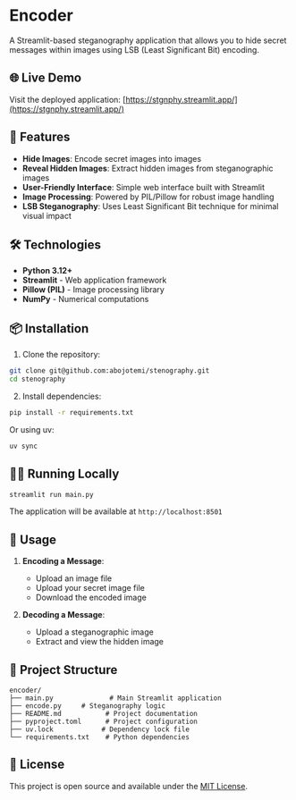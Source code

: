 # Encoder

A Streamlit-based steganography application that allows you to hide secret messages within images using LSB (Least Significant Bit) encoding.

## 🌐 Live Demo

Visit the deployed application: [https://stgnphy.streamlit.app/](https://stgnphy.streamlit.app/)

## 🚀 Features

- **Hide Images**: Encode secret images into images
- **Reveal Hidden Images**: Extract hidden images from steganographic images
- **User-Friendly Interface**: Simple web interface built with Streamlit
- **Image Processing**: Powered by PIL/Pillow for robust image handling
- **LSB Steganography**: Uses Least Significant Bit technique for minimal visual impact

## 🛠️ Technologies

- **Python 3.12+**
- **Streamlit** - Web application framework
- **Pillow (PIL)** - Image processing library
- **NumPy** - Numerical computations

## 📦 Installation

1. Clone the repository:
```bash
git clone git@github.com:abojotemi/stenography.git
cd stenography
```

2. Install dependencies:
```bash
pip install -r requirements.txt
```

Or using uv:
```bash
uv sync
```

## 🏃‍♂️ Running Locally

```bash
streamlit run main.py
```

The application will be available at `http://localhost:8501`

## 📝 Usage

1. **Encoding a Message**:
    - Upload an image file
    - Upload your secret image file
    - Download the encoded image

2. **Decoding a Message**:
    - Upload a steganographic image
    - Extract and view the hidden image

## 🔧 Project Structure

```
encoder/
├── main.py              # Main Streamlit application
├── encode.py     # Steganography logic
├── README.md           # Project documentation
├── pyproject.toml      # Project configuration
├── uv.lock            # Dependency lock file
└── requirements.txt    # Python dependencies
```
## 📄 License

This project is open source and available under the [MIT License](LICENSE).